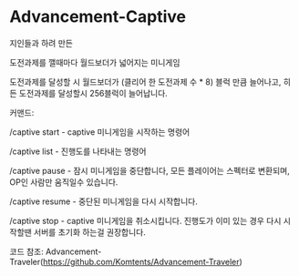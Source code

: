 # Advancement-Captive

지인들과 하려 만든

도전과제를 깰때마다 월드보더가 넓어지는 미니게임

도전과제를 달성할 시 월드보더가 (클리어 한 도전과제 수 * 8) 블럭 만큼 늘어나고, 히든 도전과제를 달성할시 256블럭이 늘어납니다.

커맨드:

/captive start - captive 미니게임을 시작하는 명령어

/captive list - 진행도를 나타내는 명령어

/captive pause - 잠시 미니게임을 중단합니다, 모든 플레이어는 스펙터로 변환되며, OP인 사람만 움직일수 있습니다.

/captive resume - 중단된 미니게임을 다시 시작합니다.

/captive stop - captive 미니게임을 취소시킵니다. 진행도가 이미 있는 경우 다시 시작할땐 서버를 초기화 하는걸 권장합니다.

코드 참조: Advancement-Traveler(https://github.com/Komtents/Advancement-Traveler)
